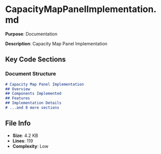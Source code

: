 # CapacityMapPanelImplementation.md

**Purpose**: Documentation

**Description**: Capacity Map Panel Implementation

## Key Code Sections

### Document Structure

```markdown
# Capacity Map Panel Implementation
## Overview
## Components Implemented
## Features
## Implementation Details
# ...and 8 more sections
```

## File Info

- **Size**: 4.2 KB
- **Lines**: 119
- **Complexity**: Low

